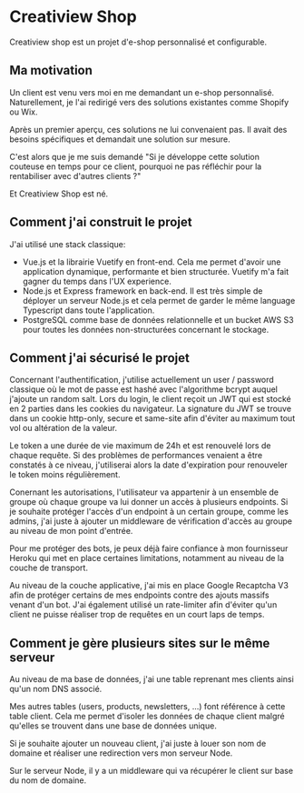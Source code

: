 # Creatiview Shop

Creatiview shop est un projet d'e-shop personnalisé et configurable.

## Ma motivation
Un client est venu vers moi en me demandant un e-shop personnalisé. Naturellement, je l'ai redirigé vers des solutions existantes comme Shopify ou Wix.

Après un premier aperçu, ces solutions ne lui convenaient pas. Il avait des besoins spécifiques et demandait une solution sur mesure.

C'est alors que je me suis demandé "Si je développe cette solution couteuse en temps pour ce client, pourquoi ne pas réfléchir pour la rentabiliser avec d'autres clients ?"

Et Creatiview Shop est né.

## Comment j'ai construit le projet
J'ai utilisé une stack classique:
- Vue.js et la librairie Vuetify en front-end. Cela me permet d'avoir une application dynamique, performante et bien structurée. Vuetify m'a fait gagner du temps dans l'UX experience.
- Node.js et Express framework en back-end. Il est très simple de déployer un serveur Node.js et cela permet de garder le même language Typescript dans toute l'application.
- PostgreSQL comme base de données relationnelle et un bucket AWS S3 pour toutes les données non-structurées concernant le stockage.

## Comment j'ai sécurisé le projet
Concernant l'authentification, j'utilise actuellement un user / password classique où le mot de passe est hashé avec l'algorithme bcrypt auquel j'ajoute un random salt. Lors du login, le client reçoit un JWT qui est stocké en 2 parties dans les cookies du navigateur. La signature du JWT se trouve dans un cookie http-only, secure et same-site afin d'éviter au maximum tout vol ou altération de la valeur.

Le token a une durée de vie maximum de 24h et est renouvelé lors de chaque requête. Si des problèmes de performances venaient a être constatés à ce niveau, j'utiliserai alors la date d'expiration pour renouveler le token moins régulièrement.

Conernant les autorisations, l'utilisateur va appartenir à un ensemble de groupe où chaque groupe va lui donner un accès à plusieurs endpoints. Si je souhaite protéger l'accès d'un endpoint à un certain groupe, comme les admins, j'ai juste à ajouter un middleware de vérification d'accès au groupe au niveau de mon point d'entrée.

Pour me protéger des bots, je peux déjà faire confiance à mon fournisseur Heroku qui met en place certaines limitations, notamment au niveau de la couche de transport.

Au niveau de la couche applicative, j'ai mis en place Google Recaptcha V3 afin de protéger certains de mes endpoints contre des ajouts massifs venant d'un bot. J'ai également utilisé un rate-limiter afin d'éviter qu'un client ne puisse réaliser trop de requêtes en un court laps de temps.

## Comment je gère plusieurs sites sur le même serveur
Au niveau de ma base de données, j'ai une table reprenant mes clients ainsi qu'un nom DNS associé.

Mes autres tables (users, products, newsletters, ...) font référence à cette table client. Cela me permet d'isoler les données de chaque client malgré qu'elles se trouvent dans une base de données unique.

Si je souhaite ajouter un nouveau client, j'ai juste à louer son nom de domaine et réaliser une redirection vers mon serveur Node.

Sur le serveur Node, il y a un middleware qui va récupérer le client sur base du nom de domaine.
